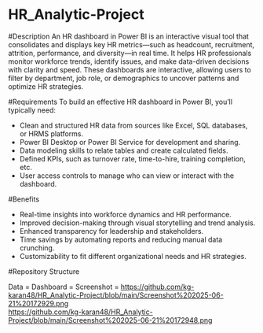 # HR_Analytic-Project

#Description
An HR dashboard in Power BI is an interactive visual tool that consolidates and displays key HR metrics—such as headcount, recruitment, attrition, performance, and diversity—in real time. It helps HR professionals monitor workforce trends, identify issues, and make data-driven decisions with clarity and speed.
These dashboards are interactive, allowing users to filter by department, job role, or demographics to uncover patterns and optimize HR strategies.

#Requirements
To build an effective HR dashboard in Power BI, you’ll typically need:
- Clean and structured HR data from sources like Excel, SQL databases, or HRMS platforms.
- Power BI Desktop or Power BI Service for development and sharing.
- Data modeling skills to relate tables and create calculated fields.
- Defined KPIs, such as turnover rate, time-to-hire, training completion, etc.
- User access controls to manage who can view or interact with the dashboard.

#Benefits
- Real-time insights into workforce dynamics and HR performance.
- Improved decision-making through visual storytelling and trend analysis.
- Enhanced transparency for leadership and stakeholders.
- Time savings by automating reports and reducing manual data crunching.
- Customizability to fit different organizational needs and HR strategies.


#Repository Structure

Data = 
Dashboard = 
Screenshot = https://github.com/kg-karan48/HR_Analytic-Project/blob/main/Screenshot%202025-06-21%20172929.png </br>
             https://github.com/kg-karan48/HR_Analytic-Project/blob/main/Screenshot%202025-06-21%20172948.png

